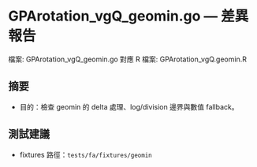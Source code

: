 # GPArotation_vgQ_geomin.go — 差異報告

檔案: GPArotation_vgQ_geomin.go
對應 R 檔案: GPArotation_vgQ.geomin.R

## 摘要

- 目的：檢查 geomin 的 delta 處理、log/division 邊界與數值 fallback。

## 測試建議

- fixtures 路徑：`tests/fa/fixtures/geomin`
